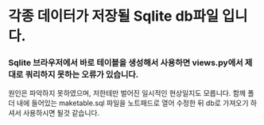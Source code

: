 # 각종 데이터가 저장될 Sqlite db파일 입니다.

### Sqlite 브라우저에서 바로 테이블을 생성해서 사용하면 views.py에서 제대로 쿼리하지 못하는 오류가 있습니다.
원인은 파악하지 못하였으며, 저한테만 벌어진 일시적인 현상일지도 모릅니다.
함께 폴더 내에 들어있는 maketable.sql 파일을 노트패드로 열어 수정한 뒤 db로 가져오기 하셔서 사용하시면 될것 같습니다.
